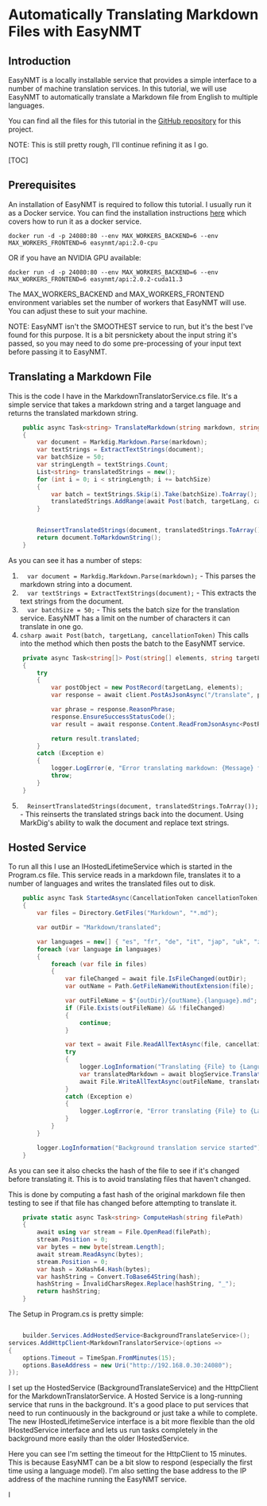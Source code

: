 ﻿# Automatically Translating Markdown Files with EasyNMT

## Introduction
EasyNMT is a locally installable service that provides a simple interface to a number of machine translation services. In this tutorial, we will use EasyNMT to automatically translate a Markdown file from English to multiple languages.

You can find all the files for this tutorial in the [GitHub repository](https://github.com/scottgal/mostlylucidweb/tree/main/Mostlylucid/MarkdownTranslator) for this project.

NOTE: This is still pretty rough, I'll continue refining it as I go.

[TOC]

## Prerequisites
An installation of EasyNMT is required to follow this tutorial. I usually run it as a Docker service. You can find the installation instructions [here](https://github.com/UKPLab/EasyNMT/blob/main/docker/README.md) which covers how to run it as a docker service.
```shell 
docker run -d -p 24080:80 --env MAX_WORKERS_BACKEND=6 --env MAX_WORKERS_FRONTEND=6 easynmt/api:2.0-cpu
```

OR if you have an NVIDIA GPU available:
```shell
docker run -d -p 24080:80 --env MAX_WORKERS_BACKEND=6 --env MAX_WORKERS_FRONTEND=6 easynmt/api:2.0.2-cuda11.3
```
The MAX_WORKERS_BACKEND and MAX_WORKERS_FRONTEND environment variables set the number of workers that EasyNMT will use. You can adjust these to suit your machine.

NOTE: EasyNMT isn't the SMOOTHEST service to run, but it's the best I've found for this purpose. It is a bit persnickety about the input string it's passed, so you may need to do some pre-processing of your input text before passing it to EasyNMT.

## Translating a Markdown File
This is the code I have in the MarkdownTranslatorService.cs file. It's a simple service that takes a markdown string and a target language and returns the translated markdown string.

```csharp
    public async Task<string> TranslateMarkdown(string markdown, string targetLang, CancellationToken cancellationToken)
    {
        var document = Markdig.Markdown.Parse(markdown);
        var textStrings = ExtractTextStrings(document);
        var batchSize = 50;
        var stringLength = textStrings.Count;
        List<string> translatedStrings = new();
        for (int i = 0; i < stringLength; i += batchSize)
        {
            var batch = textStrings.Skip(i).Take(batchSize).ToArray();
            translatedStrings.AddRange(await Post(batch, targetLang, cancellationToken));
        }


        ReinsertTranslatedStrings(document, translatedStrings.ToArray());
        return document.ToMarkdownString();
    }
```
As you can see it has a number of steps:
1. ```  var document = Markdig.Markdown.Parse(markdown);``` - This parses the markdown string into a document.
2. ```  var textStrings = ExtractTextStrings(document);``` - This extracts the text strings from the document.
3. ```  var batchSize = 50;``` - This sets the batch size for the translation service. EasyNMT has a limit on the number of characters it can translate in one go.
4. ```csharp await Post(batch, targetLang, cancellationToken)```
This calls into the method which then posts the batch to the EasyNMT service.
```csharp
    private async Task<string[]> Post(string[] elements, string targetLang, CancellationToken cancellationToken)
    {
        try
        {
            var postObject = new PostRecord(targetLang, elements);
            var response = await client.PostAsJsonAsync("/translate", postObject, cancellationToken);

            var phrase = response.ReasonPhrase;
            response.EnsureSuccessStatusCode();
            var result = await response.Content.ReadFromJsonAsync<PostResponse>(cancellationToken: cancellationToken);

            return result.translated;
        }
        catch (Exception e)
        {
            logger.LogError(e, "Error translating markdown: {Message} for strings {Strings}", e.Message, string.Concat( elements, Environment.NewLine));
            throw;
        }
    }
```
5. ```  ReinsertTranslatedStrings(document, translatedStrings.ToArray());``` - This reinserts the translated strings back into the document. Using MarkDig's ability to walk the document and replace text strings.

## Hosted Service

To run all this I use an IHostedLifetimeService which is started in the Program.cs file. This service reads in a markdown file, translates it to a number of languages and writes the translated files out to disk.

```csharp
    public async Task StartedAsync(CancellationToken cancellationToken)
    {
        var files = Directory.GetFiles("Markdown", "*.md");

        var outDir = "Markdown/translated";

        var languages = new[] { "es", "fr", "de", "it", "jap", "uk", "zh" };
        foreach (var language in languages)
        {
            foreach (var file in files)
            {
                var fileChanged = await file.IsFileChanged(outDir);
                var outName = Path.GetFileNameWithoutExtension(file);

                var outFileName = $"{outDir}/{outName}.{language}.md";
                if (File.Exists(outFileName) && !fileChanged)
                {
                    continue;
                }

                var text = await File.ReadAllTextAsync(file, cancellationToken);
                try
                {
                    logger.LogInformation("Translating {File} to {Language}", file, language);
                    var translatedMarkdown = await blogService.TranslateMarkdown(text, language, cancellationToken);
                    await File.WriteAllTextAsync(outFileName, translatedMarkdown, cancellationToken);
                }
                catch (Exception e)
                {
                    logger.LogError(e, "Error translating {File} to {Language}", file, language);
                }
            }
        }

        logger.LogInformation("Background translation service started");
    }
```
As you can see it also checks the hash of the file to see if it's changed before translating it. This is to avoid translating files that haven't changed.

This is done by computing a fast hash of the original markdown file then testing to see if that file has changed before attempting to translate it. 

```csharp
    private static async Task<string> ComputeHash(string filePath)
    {
        await using var stream = File.OpenRead(filePath);
        stream.Position = 0;
        var bytes = new byte[stream.Length];
        await stream.ReadAsync(bytes);
        stream.Position = 0;
        var hash = XxHash64.Hash(bytes);
        var hashString = Convert.ToBase64String(hash);
        hashString = InvalidCharsRegex.Replace(hashString, "_");
        return hashString;
    }
```


The Setup in Program.cs is pretty simple:
```csharp

    builder.Services.AddHostedService<BackgroundTranslateService>();
services.AddHttpClient<MarkdownTranslatorService>(options =>
{
    options.Timeout = TimeSpan.FromMinutes(15);
    options.BaseAddress = new Uri("http://192.168.0.30:24080");
});
```
I set up the HostedService (BackgroundTranslateService) and the HttpClient for the MarkdownTranslatorService.
A Hosted Service is a long-running service that runs in the background. It's a good place to put services that need to run continuously in the background or just take a while to complete. The new IHostedLifetimeService interface is a bit more flexible than the old IHostedService interface and lets us run tasks completely in the background more easily than the older IHostedService.

Here you can see I'm setting the timeout for the HttpClient to 15 minutes. This is because EasyNMT can be a bit slow to respond (especially the first time using a language model). I'm also setting the base address to the IP address of the machine running the EasyNMT service.

I